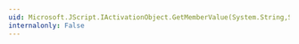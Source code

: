 ```yaml
---
uid: Microsoft.JScript.IActivationObject.GetMemberValue(System.String,System.Int32)
internalonly: False
---
```

